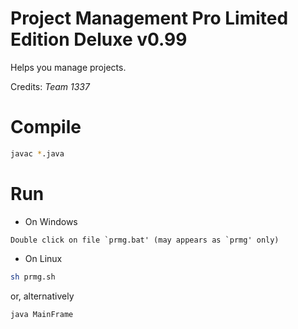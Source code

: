 # Project Management Pro Limited Edition Deluxe v0.99
Helps you manage projects.

Credits: *Team 1337*

# Compile
```bash
javac *.java
```

# Run
- On Windows
```
Double click on file `prmg.bat' (may appears as `prmg' only)
```

- On Linux
```bash
sh prmg.sh
```

or, alternatively
```bash
java MainFrame
```
